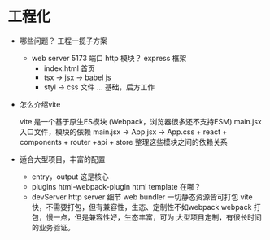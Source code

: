 # 工程化

- 哪些问题？ 工程一揽子方案
  - web server 5173 端口 http 模块？ express 框架
    - index.html 首页
    - tsx -> jsx -> babel js
    - styl -> css 文件
    ...
    基础，后方工作

- 怎么介绍vite
    <script type="module" src="/src/main.jsx"></script>
    vite 是一个基于原生ES模块 (Webpack，浏览器很多还不支持ESM)
    main.jsx 入口文件，模块的依赖
    main.jsx -> App.jsx -> App.css + react + components + router +api + store
    整理这些模块之间的依赖关系

- 适合大型项目，丰富的配置
  - entry，output 这是核心
  - plugins
      html-webpack-plugin html template 在哪？
  - devServer
      http server 细节
  web bundler 一切静态资源皆可打包
  vite 快，不需要打包，但有兼容性，生态、定制性不如webpack
  webpack 打包，慢一点，但是兼容性好，生态丰富，可为
  大型项目定制，有很长时间的业务验证。